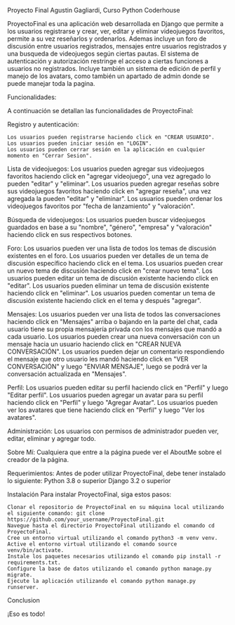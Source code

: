 Proyecto Final Agustin Gagliardi, Curso Python Coderhouse

ProyectoFinal es una aplicación web desarrollada en Django que permite a los usuarios registrarse y crear, ver, editar y eliminar videojuegos favoritos, permite a su vez reseñarlos y ordenarlos.
Ademas incluye un foro de discusión entre usuarios registrados, mensajes entre usuarios registrados y una busqueda de videojuegos según ciertas pautas. 
El sistema de autenticación y autorización restringe el acceso a ciertas funciones a usuarios no registrados. 
Incluye también un sistema de edición de perfil y manejo de los avatars, como también un apartado de admin donde se puede manejar toda la pagina.

Funcionalidades:

A continuación se detallan las funcionalidades de ProyectoFinal:

Registro y autenticación:

    Los usuarios pueden registrarse haciendo click en "CREAR USUARIO".
    Los usuarios pueden iniciar sesión en "LOGIN".
    Los usuarios pueden cerrar sesión en la aplicación en cualquier momento en "Cerrar Sesion".

Lista de videojuegos:
    Los usuarios pueden agregar sus videojuegos favoritos haciendo click en "agregar videojuego", una vez agregado lo pueden "editar" y "eliminar".
    Los usuarios pueden agregar reseñas sobre sus videojuegos favoritos haciendo click en "agregar reseña", una vez agregada la pueden "editar" y "eliminar".
    Los usuarios pueden ordenar los videojuegos favoritos por "fecha de lanzamiento" y "valoración".
    
Búsqueda de videojuegos:
    Los usuarios pueden buscar videojuegos guardados en base a su "nombre", "género", "empresa" y "valoración" haciendo click en sus respectivos botones.
    
Foro:
    Los usuarios pueden ver una lista de todos los temas de discusión existentes en el foro.
    Los usuarios pueden ver detalles de un tema de discusión específico haciendo click en el tema.
    Los usuarios pueden crear un nuevo tema de discusión haciendo click en "crear nuevo tema".
    Los usuarios pueden editar un tema de discusión existente haciendo click en "editar".
    Los usuarios pueden eliminar un tema de discusión existente haciendo click en "eliminar".
    Los usuarios pueden comentar un tema de discusión existente haciendo click en el tema y después "agregar".

Mensajes:
    Los usuarios pueden ver una lista de todos las conversaciones haciendo click en "Mensajes" arriba o bajando en la parte del chat, cada usuario tiene su propia mensajería privada con los mensajes que mandó a cada usuario.
    Los usuarios pueden crear una nueva conversación con un mensaje hacia un usuario haciendo click en "CREAR NUEVA CONVERSACIÓN".
    Los usuarios pueden dejar un comentario respondiendo el mensaje que otro usuario les mandó haciendo click en "VER CONVERSACIÓN" y luego "ENVIAR MENSAJE", luego se podrá ver la conversación actualizada en "Mensajes".
    
Perfil:
    Los usuarios pueden editar su perfil haciendo click en "Perfil" y luego "Editar perfil".
    Los usuarios pueden agregar un avatar para su perfil haciendo click en "Perfil" y luego "Agregar Avatar".
    Los usuarios pueden ver los avatares que tiene haciendo click en "Perfil" y luego "Ver los avatares".
    
Administración:
    Los usuarios con permisos de administrador pueden ver, editar, eliminar y agregar todo.

Sobre Mí:
    Cualquiera que entre a la página puede ver el AboutMe sobre el creador de la página.
    
Requerimientos:
Antes de poder utilizar ProyectoFinal, debe tener instalado lo siguiente:
    Python 3.8 o superior
    Django 3.2 o superior

Instalación
Para instalar ProyectoFinal, siga estos pasos:

    Clonar el repositorio de ProyectoFinal en su máquina local utilizando el siguiente comando: git clone https://github.com/your_username/ProyectoFinal.git
    Navegue hasta el directorio ProyectoFinal utilizando el comando cd ProyectoFinal.
    Cree un entorno virtual utilizando el comando python3 -m venv venv.
    Active el entorno virtual utilizando el comando source venv/bin/activate.
    Instale los paquetes necesarios utilizando el comando pip install -r requirements.txt.
    Configure la base de datos utilizando el comando python manage.py migrate.
    Ejecute la aplicación utilizando el comando python manage.py runserver.

Conclusion

¡Eso es todo! 

